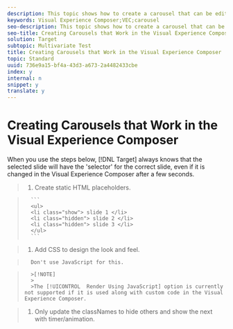 ```yaml
---
description: This topic shows how to create a carousel that can be edited in the Visual Experience Composer (VEC).
keywords: Visual Experience Composer;VEC;carousel
seo-description: This topic shows how to create a carousel that can be edited in the Visual Experience Composer (VEC).
seo-title: Creating Carousels that Work in the Visual Experience Composer
solution: Target
subtopic: Multivariate Test
title: Creating Carousels that Work in the Visual Experience Composer
topic: Standard
uuid: 736e9a15-bf4a-43d3-a673-2a4482433cbe
index: y
internal: n
snippet: y
translate: y
---
```


# Creating Carousels that Work in the Visual Experience Composer

When you use the steps below, [!DNL  Target] always knows that the selected slide will have the 'selector' for the correct slide, even if it is changed in the Visual Experience Composer after a few seconds. 

>1. Create static HTML placeholders.

>    
>       ```
>       <ul>
>       <li class="show"> slide 1 </li>
>       <li class="hidden"> slide 2 </li>
>       <li class="hidden"> slide 3 </li>
>       </ul>
>       ```

>1. Add CSS to design the look and feel.

>       Don't use JavaScript for this. 


>       >[!NOTE]
>       >
>       >The [!UICONTROL  Render Using JavaScript] option is currently not supported if it is used along with custom code in the Visual Experience Composer. 

>1. Only update the classNames to hide others and show the next with timer/animation.


